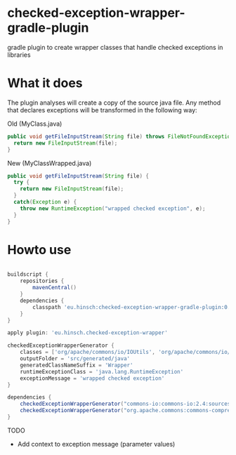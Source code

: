 # checked-exception-wrapper-gradle-plugin
gradle plugin to create wrapper classes that handle checked exceptions in libraries

# What it does
The plugin analyses will create a copy of the source java file.
Any method that declares exceptions will be transformed in the following way:

Old (MyClass.java)
```java
public void getFileInputStream(String file) throws FileNotFoundException {
  return new FileInputStream(file);
}
```
New (MyClassWrapped.java)
```java
public void getFileInputStream(String file) {
  try {
    return new FileInputStream(file);
  }
  catch(Exception e) {
    throw new RuntimeException("wrapped checked exception", e);
  }
}
```

# Howto use

```gradle

buildscript {
    repositories {
        mavenCentral()
    }
    dependencies {
        classpath 'eu.hinsch:checked-exception-wrapper-gradle-plugin:0.1.0'
    }
}

apply plugin: 'eu.hinsch.checked-exception-wrapper'

checkedExceptionWrapperGenerator {
    classes = ['org/apache/commons/io/IOUtils', 'org/apache/commons/io/FileUtils', 'org/apache/commons/compress/utils/IOUtils']
    outputFolder = 'src/generated/java'
    generatedClassNameSuffix = 'Wrapper'
    runtimeExceptionClass = 'java.lang.RuntimeException'
    exceptionMessage = 'wrapped checked exception'
}

dependencies {
    checkedExceptionWrapperGenerator("commons-io:commons-io:2.4:sources")
    checkedExceptionWrapperGenerator("org.apache.commons:commons-compress:1.9:sources")
}

```

TODO
* Add context to exception message (parameter values)
